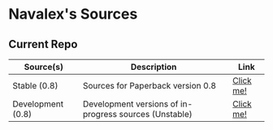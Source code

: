 # Navalex's Sources

## Current Repo

| Source(s)         | Description                                            | Link                                                           |
| ----------------- | ------------------------------------------------------ | -------------------------------------------------------------- |
| Stable (0.8)      | Sources for Paperback version 0.8                      | [Click me!](https://navalex.github.io/navalex-extensions/0.8)  |
| Development (0.8) | Development versions of in-progress sources (Unstable) | [Click me!](https://navalex.github.io/navalex-extensions/dev/) |
